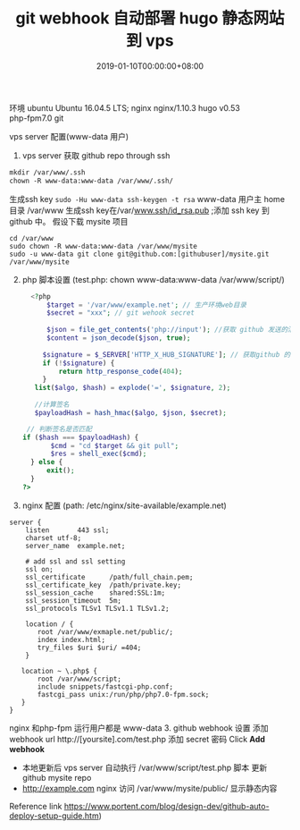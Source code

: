 ﻿---
title: "git webhook 自动部署 hugo  静态网站到 vps"
date: 2019-01-10T00:00:00+08:00
lastmod: 2019-01-10T00:00:00+08:00
tags: ["preview", "Theme preview", "tag-3"]
categories: ["hugo", "vps", "githook"]

weight: 10
contentCopyright: MIT 
mathjax: true
autoCollapseToc: true

---

<!--more-->

环境
 ubuntu	Ubuntu 16.04.5 LTS; 
 nginx nginx/1.10.3
 hugo  v0.53  
php-fpm7.0
git

vps server 配置(www-data 用户)

1. vps server 获取 github repo  through ssh

```md
mkdir /var/www/.ssh  
chown -R www-data:www-data /var/www/.ssh/
```
 
 生成ssh key
`sudo -Hu www-data ssh-keygen -t rsa`
www-data 用户主 home目录 /var/www 生成ssh key在/var/www.ssh/id_rsa.pub    ;添加 ssh key 到github 中。
假设下载 mysite 项目

```
cd /var/www
sudo chown -R www-data:www-data /var/www/mysite  
sudo -u www-data git clone git@github.com:[githubuser]/mysite.git /var/www/mysite 
```
2.  php 脚本设置
	 (test.php:  chown www-data:www-data /var/www/script/)
	  ``` php 
	    <?php
			$target = '/var/www/example.net'; // 生产环境web目录
			$secret = "xxx"; // git wehook secret
			
			$json = file_get_contents('php://input'); //获取 github 发送的消息
			$content = json_decode($json, true); 
			
		   $signature = $_SERVER['HTTP_X_HUB_SIGNATURE']; // 获取github 的secret 加密消息
           if (!$signature) {
	           return http_response_code(404);
           }
         list($algo, $hash) = explode('=', $signature, 2);
         
         //计算签名
         $payloadHash = hash_hmac($algo, $json, $secret);

       // 判断签名是否匹配
      if ($hash === $payloadHash) {
		     $cmd = "cd $target && git pull";
		     $res = shell_exec($cmd);
		} else {
			exit();
		}
	?>
	```
	
  3. nginx 配置  (path: /etc/nginx/site-available/example.net)
  
  ```
server {
      listen       443 ssl;
      charset utf-8;
      server_name  example.net;

	  # add ssl and ssl setting 
      ssl on;
      ssl_certificate      /path/full_chain.pem;
      ssl_certificate_key  /path/private.key;
      ssl_session_cache    shared:SSL:1m;
      ssl_session_timeout  5m;
      ssl_protocols TLSv1 TLSv1.1 TLSv1.2;

      location / {
         root /var/www/exmaple.net/public/;
         index index.html;
         try_files $uri $uri/ =404;
      }
      
     location ~ \.php$ {
         root /var/www/script;
         include snippets/fastcgi-php.conf;
         fastcgi_pass unix:/run/php/php7.0-fpm.sock;
     }
  }
```

nginx 和php-fpm 运行用户都是 www-data 
3. github webhook 设置
	    添加 webhook url	http://[yoursite].com/test.php
	     添加    secret  密码
Click  **Add webhook**

- 本地更新后 vps server 自动执行 /var/www/script/test.php 脚本 更新 github mysite repo
- http://example.com  nginx 访问 /var/www/mysite/public/ 显示静态内容
		 
Reference link
https://www.portent.com/blog/design-dev/github-auto-deploy-setup-guide.htm)
